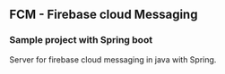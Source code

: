 ## FCM - Firebase cloud Messaging 
### Sample project with Spring boot

Server for firebase cloud messaging in java with Spring.
